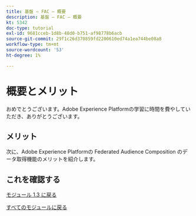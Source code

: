 ```yaml
---
title: 基盤 – FAC – 概要
description: 基盤 – FAC – 概要
kt: 5342
doc-type: tutorial
exl-id: 9681cceb-1d8b-48d0-b751-af98778b6acb
source-git-commit: 29f1c26d370859fd2200610ed74a1ea744be08a8
workflow-type: tm+mt
source-wordcount: '53'
ht-degree: 1%

---
```


# 概要とメリット

おめでとうございます。Adobe Experience Platformの学習に時間を費やしていただき、ありがとうございます。

## メリット

次に、Adobe Experience Platformの Federated Audience Composition のデータ取得機能のメリットを紹介します。


## これを確認する

[モジュール 1.3 に戻る](./fac.md)

[すべてのモジュールに戻る](../../../overview.md)
